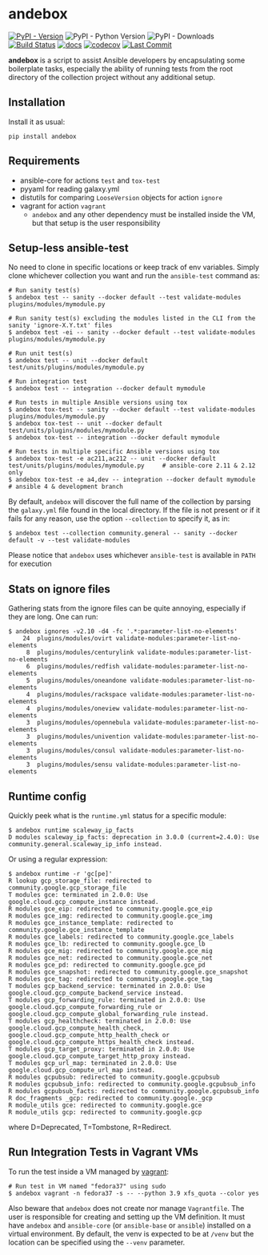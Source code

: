 andebox
=======

<p align="center">

[![PyPI - Version](https://img.shields.io/pypi/v/andebox.svg)](https://pypi.org/project/andebox/)
![PyPI - Python Version](https://img.shields.io/pypi/pyversions/andebox)
![PyPI - Downloads](https://img.shields.io/pypi/dm/andebox)
[![Build Status](https://github.com/russoz-ansible/andebox/actions/workflows/ci-tests.yml/badge.svg?branch=)](https://github.com/russoz-ansible/andebox/actions)
[![docs](https://readthedocs.org/projects/andebox/badge/?style=flat)](https://andebox.readthedocs.io/en/latest/)
[![codecov](https://codecov.io/gh/russoz-ansible/andebox/graph/badge.svg?token=D3TPI2PGU9)](https://codecov.io/gh/russoz-ansible/andebox)
[![Last Commit](https://img.shields.io/github/last-commit/russoz-ansible/andebox)](https://github.com/russoz-ansible/andebox/commits/main)

</p>

**andebox** is a script to assist Ansible developers by encapsulating some
boilerplate tasks, especially the ability of running tests from the root
directory of the collection project without any additional setup.

Installation
------------

Install it as usual:

    pip install andebox

Requirements
------------

* ansible-core for actions `test` and `tox-test`
* pyyaml for reading galaxy.yml
* distutils for comparing `LooseVersion` objects for action `ignore`
* vagrant for action `vagrant`
  * `andebox` and any other dependency must be installed inside the VM, but that setup is the user responsibility

Setup-less ansible-test
-----------------------

No need to clone in specific locations or keep track of env variables. Simply clone whichever collection you want and
run the `ansible-test` command as:

```
# Run sanity test(s)
$ andebox test -- sanity --docker default --test validate-modules plugins/modules/mymodule.py

# Run sanity test(s) excluding the modules listed in the CLI from the sanity 'ignore-X.Y.txt' files
$ andebox test -ei -- sanity --docker default --test validate-modules plugins/modules/mymodule.py

# Run unit test(s)
$ andebox test -- unit --docker default test/units/plugins/modules/mymodule.py

# Run integration test
$ andebox test -- integration --docker default mymodule

# Run tests in multiple Ansible versions using tox
$ andebox tox-test -- sanity --docker default --test validate-modules plugins/modules/mymodule.py
$ andebox tox-test -- unit --docker default test/units/plugins/modules/mymodule.py
$ andebox tox-test -- integration --docker default mymodule

# Run tests in multiple specific Ansible versions using tox
$ andebox tox-test -e ac211,ac212 -- unit --docker default test/units/plugins/modules/mymodule.py     # ansible-core 2.11 & 2.12 only
$ andebox tox-test -e a4,dev -- integration --docker default mymodule                                 # ansible 4 & development branch
```

By default, `andebox` will discover the full name of the collection by parsing the `galaxy.yml` file found in
the local directory.
If the file is not present or if it fails for any reason, use the option `--collection` to specify it, as in:

```
$ andebox test --collection community.general -- sanity --docker default -v --test validate-modules
```

Please notice that `andebox` uses whichever `ansible-test` is available in `PATH` for execution

Stats on ignore files
---------------------

Gathering stats from the ignore files can be quite annoying, especially if they are long. One can run:

```
$ andebox ignores -v2.10 -d4 -fc '.*:parameter-list-no-elements'
    24  plugins/modules/ovirt validate-modules:parameter-list-no-elements
     8  plugins/modules/centurylink validate-modules:parameter-list-no-elements
     6  plugins/modules/redfish validate-modules:parameter-list-no-elements
     5  plugins/modules/oneandone validate-modules:parameter-list-no-elements
     4  plugins/modules/rackspace validate-modules:parameter-list-no-elements
     4  plugins/modules/oneview validate-modules:parameter-list-no-elements
     3  plugins/modules/opennebula validate-modules:parameter-list-no-elements
     3  plugins/modules/univention validate-modules:parameter-list-no-elements
     3  plugins/modules/consul validate-modules:parameter-list-no-elements
     3  plugins/modules/sensu validate-modules:parameter-list-no-elements
```

Runtime config
--------------

Quickly peek what is the `runtime.yml` status for a specific module:

```
$ andebox runtime scaleway_ip_facts
D modules scaleway_ip_facts: deprecation in 3.0.0 (current=2.4.0): Use community.general.scaleway_ip_info instead.
```

Or using a regular expression:

```
$ andebox runtime -r 'gc[pe]'
R lookup gcp_storage_file: redirected to community.google.gcp_storage_file
T modules gce: terminated in 2.0.0: Use google.cloud.gcp_compute_instance instead.
R modules gce_eip: redirected to community.google.gce_eip
R modules gce_img: redirected to community.google.gce_img
R modules gce_instance_template: redirected to community.google.gce_instance_template
R modules gce_labels: redirected to community.google.gce_labels
R modules gce_lb: redirected to community.google.gce_lb
R modules gce_mig: redirected to community.google.gce_mig
R modules gce_net: redirected to community.google.gce_net
R modules gce_pd: redirected to community.google.gce_pd
R modules gce_snapshot: redirected to community.google.gce_snapshot
R modules gce_tag: redirected to community.google.gce_tag
T modules gcp_backend_service: terminated in 2.0.0: Use google.cloud.gcp_compute_backend_service instead.
T modules gcp_forwarding_rule: terminated in 2.0.0: Use google.cloud.gcp_compute_forwarding_rule or google.cloud.gcp_compute_global_forwarding_rule instead.
T modules gcp_healthcheck: terminated in 2.0.0: Use google.cloud.gcp_compute_health_check, google.cloud.gcp_compute_http_health_check or google.cloud.gcp_compute_https_health_check instead.
T modules gcp_target_proxy: terminated in 2.0.0: Use google.cloud.gcp_compute_target_http_proxy instead.
T modules gcp_url_map: terminated in 2.0.0: Use google.cloud.gcp_compute_url_map instead.
R modules gcpubsub: redirected to community.google.gcpubsub
R modules gcpubsub_info: redirected to community.google.gcpubsub_info
R modules gcpubsub_facts: redirected to community.google.gcpubsub_info
R doc_fragments _gcp: redirected to community.google._gcp
R module_utils gce: redirected to community.google.gce
R module_utils gcp: redirected to community.google.gcp
```
where D=Deprecated, T=Tombstone, R=Redirect.

Run Integration Tests in Vagrant VMs
------------------------------------

To run the test inside a VM managed by [vagrant](https://www.vagrantup.com/):

```
# Run test in VM named "fedora37" using sudo
$ andebox vagrant -n fedora37 -s -- --python 3.9 xfs_quota --color yes
```

Also beware that `andebox` does not create nor manage `Vagrantfile`. The user is responsible for creating and setting up the VM definition. It must have `andebox` and `ansible-core` (or `ansible-base` or `ansible`) installed on a virtual environment. By default, the venv is expected to be at `/venv` but the location can be specified using the `--venv` parameter.
